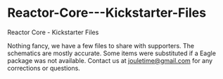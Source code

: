 Reactor-Core---Kickstarter-Files
================================

Reactor Core - Kickstarter Files

Nothing fancy, we have a few files to share with supporters.
The schematics are mostly accurate. Some items were substituted if a Eagle package was not available.
Contact us at jouletime@gmail.com for any corrections or questions.

